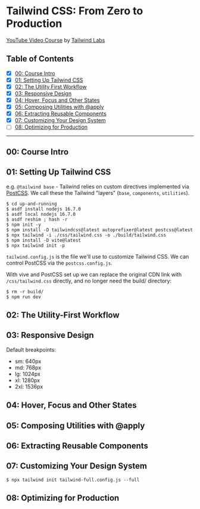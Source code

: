 # Tailwind CSS: From Zero to Production

[YouTube Video Course][1] by [Tailwind Labs][2]

[1]: https://www.youtube.com/playlist?list=PL5f_mz_zU5eXWYDXHUDOLBE0scnuJofO0
[2]: https://www.youtube.com/c/TailwindLabs

## Table of Contents

* [X] [00: Course Intro](#00-course-intro)
* [X] [01: Setting Up Tailwind CSS](#01-setting-up-tailwind-css)
* [X] [02: The Utility First Workflow](#02-the-utility-first-workflow)
* [X] [03: Responsive Design](#03-responsive-design)
* [X] [04: Hover, Focus and Other States](#04-hover-focus-and-other-states)
* [X] [05: Composing Utilities with @apply](#05-composing-utilities-with-apply)
* [X] [06: Extracting Reusable Components](#06-extracting-reusable-components)
* [X] [07: Customizing Your Design System](#07-customizing-your-design-system)
* [ ] [08: Optimizing for Production](#08-optimizing-for-production)

-----

## 00: Course Intro

## 01: Setting Up Tailwind CSS

e.g. `@tailwind base` - Tailwind relies on custom directives implemented via
[PostCSS](https://postcss.org/). We call these the Tailwind "layers" (`base`,
`components`, `utilities`).

```
$ cd up-and-running
$ asdf install nodejs 16.7.0
$ asdf local nodejs 16.7.0
$ asdf reshim ; hash -r
$ npm init -y
$ npm install -D tailwindcss@latest autoprefixer@latest postcss@latest
$ npx tailwind -i ./css/tailwind.css -o ./build/tailwind.css
$ npm install -D vite@latest
$ npx tailwind init -p
```

`tailwind.config.js` is the file we'll use to customize Tailwind CSS. We can
control PostCSS via the `postcss.config.js`.

With vive and PostCSS set up we can replace the original CDN link with
`/css/tailwind.css` directly, and no longer need the build/ directory:

```
$ rm -r build/
$ npm run dev
```

## 02: The Utility-First Workflow

## 03: Responsive Design

Default breakpoints:

* sm: 640px
* md: 768px
* lg: 1024px
* xl: 1280px
* 2xl: 1536px

## 04: Hover, Focus and Other States

## 05: Composing Utilities with @apply

## 06: Extracting Reusable Components

## 07: Customizing Your Design System

```
$ npx tailwind init tailwind-full.config.js --full
```

## 08: Optimizing for Production
